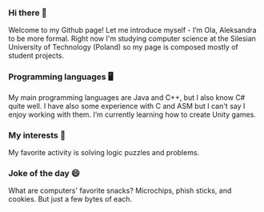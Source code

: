 ### Hi there 👋
Welcome to my Github page! Let me introduce myself - I’m Ola, Aleksandra to be more formal. Right now I'm studying computer science at the Silesian University of Technology (Poland) so my page is composed mostly of student projects. 

### Programming languages 🖥️
My main programming languages are Java and C++, but I also know C# quite well.
I have also some experience with C and ASM but I can't say I enjoy working with them.
I’m currently learning how to create Unity games.

### My interests 💬
My favorite activity is solving logic puzzles and problems.

### Joke of the day 😄
What are computers' favorite snacks?
Microchips, phish sticks, and cookies. But just a few bytes of each.
<!--


- 🔭 I’m currently working on ...
- 🌱 I’m currently learning ...
- 👯 I’m looking to collaborate on ...
- 🤔 I’m looking for help with ...
- 💬 Ask me about ...
- 📫 How to reach me: ...
- 😄 Pronouns: ...
- ⚡ Fun fact: ...
-->
